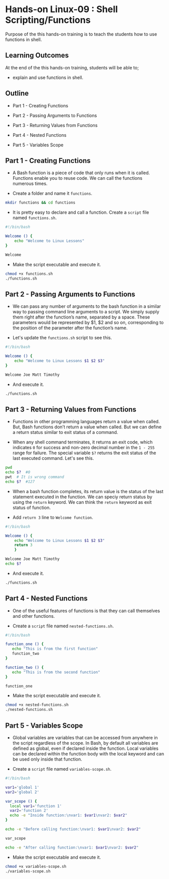 # Hands-on Linux-09 : Shell Scripting/Functions

Purpose of the this hands-on training is to teach the students how to use functions in shell.

## Learning Outcomes

At the end of the this hands-on training, students will be able to;

- explain and use functions in shell.

## Outline

- Part 1 - Creating Functions

- Part 2 - Passing Arguments to Functions

- Part 3 - Returning Values from Functions

- Part 4 - Nested Functions

- Part 5 - Variables Scope

## Part 1 - Creating Functions

- A Bash function is a piece of code that only runs when it is called. Functions enable you to reuse code. We can call the functions numerous times.

- Create a folder and name it `functions`.

```bash
mkdir functions && cd functions
```

- It is pretty easy to declare and call a function. Create a `script` file named `functions.sh`. 

```bash
#!/bin/bash

Welcome () {
    echo "Welcome to Linux Lessons"
}

Welcome
```

- Make the script executable and execute it.

```bash
chmod +x functions.sh
./functions.sh
```

## Part 2 - Passing Arguments to Functions

- We can pass any number of arguments to the bash function in a similar way to passing command line arguments to a script. We simply supply them right after the function’s name, separated by a space. These parameters would be represented by $1, $2 and so on, corresponding to the position of the parameter after the function’s name.

- Let's update the `functions.sh` script to see this.

```bash
#!/bin/bash

Welcome () {
    echo "Welcome to Linux Lessons $1 $2 $3"
}

Welcome Joe Matt Timothy
```

- And execute it.

```bash
./functions.sh
```

## Part 3 - Returning Values from Functions

- Functions in other programming languages return a value when called. But, Bash functions don’t return a value when called. But we can define a return status similar to exit status of a command.

- When any shell command terminates, it returns an exit code, which indicates `0` for success and non-zero decimal number in the `1 - 255` range for failure. The special variable `$?` returns the exit status of the last executed command. Let's see this.

```bash
pwd
echo $?  #0
pwt  # It is wrong command
echo $?  #127
```

- When a bash function completes, its return value is the status of the last statement executed in the function. We can speciy return status by using the `return` keyword. We can think the `return` keyword as exit status of function. 

- Add `return 3` line to `Welcome function`.

```bash
#!/bin/bash

Welcome () {
    echo "Welcome to Linux Lessons $1 $2 $3"
    return 3
    }

Welcome Joe Matt Timothy
echo $?
```

- And execute it.

```bash
./functions.sh
```

## Part 4 - Nested Functions

- One of the useful features of functions is that they can call themselves and other functions. 

- Create a `script` file named `nested-functions.sh`.

```bash
#!/bin/bash

function_one () {
   echo "This is from the first function"
   function_two
}

function_two () {
   echo "This is from the second function"
}

function_one
```

- Make the script executable and execute it.

```bash
chmod +x nested-functions.sh
./nested-functions.sh
```

## Part 5 - Variables Scope

- Global variables are variables that can be accessed from anywhere in the script regardless of the scope. In Bash, by default all variables are defined as global, even if declared inside the function.
Local variables can be declared within the function body with the local keyword and can be used only inside that function. 

- Create a `script` file named `variables-scope.sh`.

```bash
#!/bin/bash

var1='global 1'
var2='global 2'

var_scope () {
  local var1='function 1'
  var2='function 2'
  echo -e "Inside function:\nvar1: $var1\nvar2: $var2"
}

echo -e "Before calling function:\nvar1: $var1\nvar2: $var2"

var_scope

echo -e "After calling function:\nvar1: $var1\nvar2: $var2"
```

- Make the script executable and execute it.

```bash
chmod +x variables-scope.sh
./variables-scope.sh
```